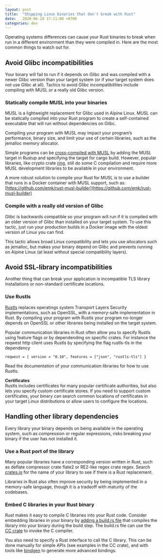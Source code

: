 ```yaml
---
layout: post
title:  "Shipping Linux binaries that don't break with Rust"
date:   2020-06-18 17:11:00 +0700
categories: dev
---
```

Operating systems differences can cause your Rust binaries to break when run in a different environment than they were compiled in. Here are the most common things to watch out for.

## Avoid Glibc incompatibilities
Your binary will fail to run if it depends on Glibc and was compiled with a newer Glibc version than your target system (or if your target system does not use Glibc at all). Tactics to avoid Glibc incompatibilities include compiling with MUSL or a really old Glibc version.

### Statically compile MUSL into your binaries
MUSL is a lightweight replacement for Glibc used in Alpine Linux. MUSL can be statically compiled into your Rust program to create a self-contained executable that will run without dependencies on Glibc.

Compiling your program with MUSL may impact your program’s performance, binary size, and limit your use of certain libraries, such as the jemalloc memory allocator. 

Simple programs can be [cross-compiled with MUSL](https://doc.rust-lang.org/edition-guide/rust-2018/platform-and-target-support/musl-support-for-fully-static-binaries.html) by adding the MUSL target in Rustup and specifying the target for cargo build. However, popular libraries, like crypto crate [ring](https://crates.io/crates/ring), still do some C compilation and require more MUSL development libraries to be available in your environment. 

A more robust solution to compile your Rust for MUSL is to use a builder that runs in a Docker container with MUSL support, such as:
[https://github.com/emk/rust-musl-builder](https://github.com/emk/rust-musl-builder)

### Compile with a really old version of Glibc
Glibc is backwards compatible so your program will run if it is compiled with an older version of Glibc than installed on your target system. To use this tactic, just run your production builds in a Docker image with the oldest version of Linux you can find. 

This tactic allows broad Linux compatibility and lets you use allocators such as jemalloc, but makes your binary depend on Glibc and prevents running on Alpine Linux (at least without special compatibility layers).

## Avoid SSL-library incompatibilities
Another thing that can break your application is incompatible TLS library installations or non-standard certificate locations.

### Use Rustls
[Rustls](https://crates.io/crates/rustls) replaces operatings system Transport Layers Security implementations, such as OpenSSL, with a memory-safe implementation in Rust. By compiling your program with Rustls your program no-longer depends on OpenSSL or other libraries being installed on the target system.

Popular communication libraries in Rust often allow you to specify Rustls using feature flags or by dependending on specific crates. For instance the reqwest http client uses Rustls by specifying the flag rustls-tls in the dependency

```reqwest = { version = "0.10", features = ["json", "rustls-tls"] }```

Read the documentation of your communication libraries for how to use Rustls.

**Certificates**  
Rustls includes certificates for many popular certificate authorities, but also lets you specify custom certificate stores. If you need to support custom certificates, your binary can search common locations of certificates in your target Linux distributions or allow users to configure the locations.

## Handling other library dependencies
Every library your binary depends on being available in the operating system, such as compression or regular expressions, risks breaking your binary if the user has not installed it. 

### Use a Rust port of the library
Many popular libraries have a corresponding version written in Rust, such as deflate compressor crate flate2 or RE2-like regex crate regex. Search [crates.io](https://crates.io/) for the name of your library to see if there is a Rust replacement.

Libraries in Rust also often improve security by being implemented in a memory-safe language, though it is a tradeoff with maturity of the codebases.

### Embed C libraries in your Rust binary
Rust makes it easy to compile C libraries into your Rust code. Consider embedding libraries in your binary by [adding a build.rs file](https://doc.rust-lang.org/cargo/reference/build-scripts.html) that compiles the library into your binary during the build step. The build.rs file can use the [CC crate](https://crates.io/crates/cc ) to invoke the C compiler. 

You also need to specify a Rust interface to call the C library. This can be done manually for simple APIs (see examples in the CC crate), and with tools like [bindgen](https://github.com/rust-lang/rust-bindgen) to generate more advanced bindings.

